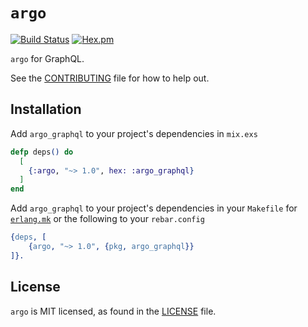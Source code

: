 # `argo`

[![Build Status](https://github.com/WhatsApp/erlang-argo/actions/workflows/ci.yml/badge.svg?branch=main)](https://github.com/WhatsApp/argo/actions) [![Hex.pm](https://img.shields.io/hexpm/v/argo_graphql.svg)](https://hex.pm/packages/argo_graphql)

`argo` for GraphQL.

See the [CONTRIBUTING](CONTRIBUTING.md) file for how to help out.

## Installation

Add `argo_graphql` to your project's dependencies in `mix.exs`

```elixir
defp deps() do
  [
    {:argo, "~> 1.0", hex: :argo_graphql}
  ]
end
```

Add `argo_graphql` to your project's dependencies in your `Makefile` for [`erlang.mk`](https://github.com/ninenines/erlang.mk) or the following to your `rebar.config`

```erlang
{deps, [
    {argo, "~> 1.0", {pkg, argo_graphql}}
]}.
```

## License

`argo` is MIT licensed, as found in the [LICENSE](LICENSE.md) file.
